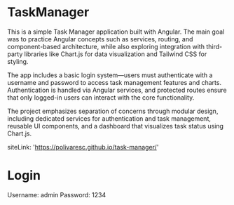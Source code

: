 # TaskManager

This is a simple Task Manager application built with Angular. The main goal was to practice Angular concepts such as services, routing, and component-based architecture, while also exploring integration with third-party libraries like Chart.js for data visualization and Tailwind CSS for styling.

The app includes a basic login system—users must authenticate with a username and password to access task management features and charts. Authentication is handled via Angular services, and protected routes ensure that only logged-in users can interact with the core functionality.

The project emphasizes separation of concerns through modular design, including dedicated services for authentication and task management, reusable UI components, and a dashboard that visualizes task status using Chart.js.

siteLink: 'https://polivaresc.github.io/task-manager/'

# Login
Username: admin
Password: 1234
